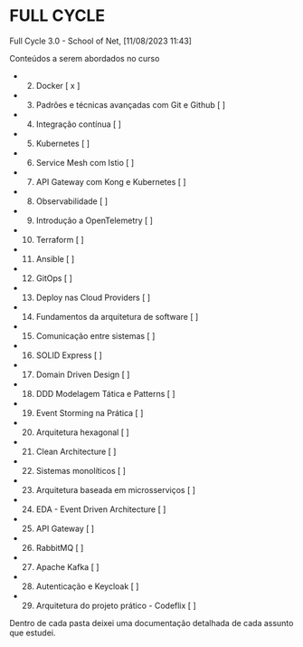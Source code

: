 # FULL CYCLE
Full Cycle 3.0 - School of Net, [11/08/2023 11:43]

Conteúdos a serem abordados no curso

- 02. Docker [ x ]

- 03. Padrões e técnicas avançadas com Git e Github [ ]

- 04. Integração contínua [ ]

- 05. Kubernetes [ ]

- 06. Service Mesh com Istio [ ]

- 07. API Gateway com Kong e Kubernetes [ ]

- 08. Observabilidade [ ]

- 09. Introdução a OpenTelemetry [ ]

- 10. Terraform [ ]

- 11. Ansible [ ]

- 12. GitOps [ ]

- 13. Deploy nas Cloud Providers [ ]

- 14. Fundamentos da arquitetura de software [ ]

- 15. Comunicação entre sistemas [ ]

- 16. SOLID Express [ ]

- 17. Domain Driven Design [ ]

- 18. DDD Modelagem Tática e Patterns [ ]

- 19. Event Storming na Prática [ ]

- 20. Arquitetura hexagonal [ ]

- 21. Clean Architecture [ ]

- 22. Sistemas monolíticos [ ]

- 23. Arquitetura baseada em microsserviços [ ]

- 24. EDA - Event Driven Architecture [ ]

- 25. API Gateway [ ]

- 26. RabbitMQ [ ]

- 27. Apache Kafka [ ]

- 28. Autenticação e Keycloak [ ]

- 29. Arquitetura do projeto prático - Codeflix [ ]

Dentro de cada pasta deixei uma documentação detalhada de cada assunto que estudei.